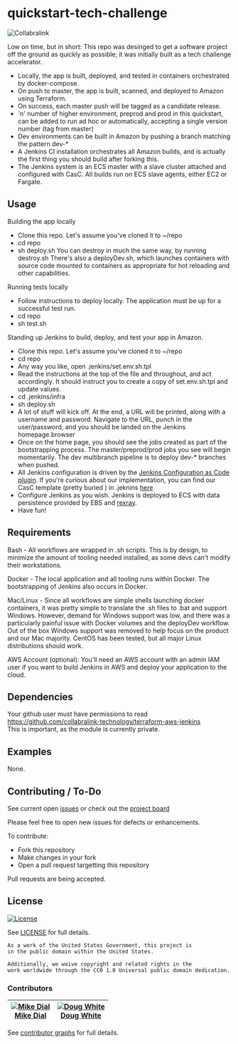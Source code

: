 # quickstart-tech-challenge

![Collabralink](https://collabralink.com/wp-content/uploads/logo.png)

Low on time, but in short:  This repo was desinged to get a software project off the ground as quickly as possible; it was initially built as a tech challenge accelerator.

- Locally, the app is built, deployed, and tested in containers orchestrated by docker-compose.
- On push to master, the app is built, scanned, and deployed to Amazon using Terraform.
- On success, each master push will be tagged as a candidate release.
- 'n' number of higher environment, preprod and prod in this quickstart, can be added to run ad hoc or automatically, accepting a single version number (tag from master)
- Dev environments can be built in Amazon by pushing a branch matching the pattern dev-*
- A Jenkins CI installation orchestrates all Amazon builds, and is actually the first thing you should build after forking this.
- The Jenkins system is an ECS master with a slave cluster attached and configured with CasC.  All builds run on ECS slave agents, either EC2 or Fargate.


## Usage

Building the app locally
- Clone this repo.  Let's assume you've cloned it to ~/repo
- cd repo
- sh deploy.sh
You can destroy in much the same way, by running destroy.sh
There's also a deployDev.sh, which launches containers with source code mounted to containers as appropriate for hot reloading and other capabilities.

Running tests locally
- Follow instructions to deploy locally.  The application must be up for a successful test run.
- cd repo
- sh test.sh

Standing up Jenkins to build, deploy, and test your app in Amazon.
- Clone this repo.  Let's assume you've cloned it to ~/repo
- cd repo
- Any way you like, open .jenkins/set.env.sh.tpl
- Read the instructions at the top of the file and throughout, and act accordingly.  It should instruct you to create a copy of set.env.sh.tpl and update values.
- cd .jenkins/infra
- sh deploy.sh
- A lot of stuff will kick off.  At the end, a URL will be printed, along with a username and password.  Navigate to the URL, punch in the user/password, and you should be landed on the Jenkins homepage.browser  
- Once on the home page, you should see the jobs created as part of the bootstrapping process.  The master/preprod/prod jobs you see will begin momentarily.  The dev multibranch pipeline is to deploy dev-* branches when pushed.
- All Jenkins configuration is driven by the [Jenkins Configuration as Code plugin](https://github.com/jenkinsci/configuration-as-code-plugin).  If you're curious about our implementation, you can find our CasC template (pretty buried ) in .jeknins [here](.jenkins/infra/terraform/jenkins/jenkins_image/files/casc/jenkins.yml.tpl)
- Configure Jenkins as you wish.  Jenkins is deployed to ECS with data persistence provided by EBS and [rexray](https://github.com/rexray/rexray).
- Have fun!

## Requirements

Bash - All workflows are wrapped in .sh scripts.  This is by design, to minimize the amount of tooling needed installed, as some devs can't modify their workstations.

Docker - The local application and all tooling runs within Docker.  The bootstrapping of Jenkins also occurs in Docker.

Mac/Linux - Since all workflows are simple shells launching docker containers, it was pretty simple to translate the .sh files to .bat and support Windows.  However, demand for Windows support was low, and there was a particularly painful issue with Docker volumes and the deployDev workflow.  Out of the box Windows support was removed to help focus on the product and our Mac majority.  CentOS has been tested, but all major Linux distributions should work.

AWS Account (optional):  You'll need an AWS account with an admin IAM user if you want to build Jenkins in AWS and deploy your application to the cloud.

## Dependencies

Your github user must have permissions to read https://github.com/collabralink-technology/terraform-aws-jenkins  
This is important, as the module is currently private.

## Examples
None.

## Contributing / To-Do

See current open [issues](https://github.com/collabralink-technology/quickstart-tech-challenge/issues) or check out the [project board](https://github.com/collabralink-technology/quickstart-tech-challenge/projects/1)

Please feel free to open new issues for defects or enhancements.

To contribute:
- Fork this repository
- Make changes in your fork
- Open a pull request targetting this repository

Pull requests are being accepted.

## License

[![License](https://img.shields.io/badge/License-CC0--1.0--Universal-blue.svg)](https://creativecommons.org/publicdomain/zero/1.0/legalcode)

See [LICENSE](LICENSE.md) for full details.

```text
As a work of the United States Government, this project is
in the public domain within the United States.

Additionally, we waive copyright and related rights in the
work worldwide through the CC0 1.0 Universal public domain dedication.
```

### Contributors

| [![Mike Dial][dial_avatar]][dial_homepage]<br/>[Mike Dial][dial_homepage] | [![Doug White][white_avatar]][white_homepage]<br/>[Doug White][white_homepage] |
|---|---|

  [dial_homepage]: https://github.com/mdial89f
  [dial_avatar]: https://avatars.githubusercontent.com/mdial89f?size=150
  [white_homepage]: https://github.com/dwhitecl
  [white_avatar]: https://avatars.githubusercontent.com/dwhitecl?size=150

See [contributor graphs](https://github.com/collabralink-technology/quickstart-tech-challenge/graphs/contributors) for full details.
